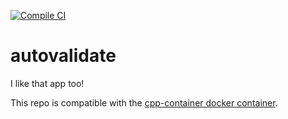 [![Compile CI](https://github.com/laurunion/autovalidate/actions/workflows/compile.yml/badge.svg)](https://github.com/laurunion/autovalidate/actions/workflows/compile.yml)

# autovalidate

I like that app too!

This repo is compatible with the [cpp-container docker container](https://github.com/ChicoState/cpp-container).